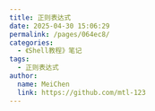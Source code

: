 ```yaml
---
title: 正则表达式
date: 2025-04-30 15:06:29
permalink: /pages/064ec8/
categories:
  - 《Shell教程》笔记
tags:
  - 正则表达式
author:
  name: MeiChen
  link: https://github.com/mtl-123
---
```


